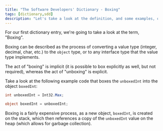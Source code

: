 ```yaml
---
title: "The Software Developers' Dictionary - Boxing"
tags: [dictionary,sdd]
description: "Let's take a look at the definition, and some examples, of what 'Boxing' really means"
---
```


For our first dictionary entry, we're going to take a look at the term, "Boxing".

<!--more-->

Boxing can be described as the process of converting a value type (integer, decimal, char, etc.) to the `object` type, or to any interface type that the value type implements.

The act of "boxing" is implicit (it is possible to box explicitly as well, but not required), whereas the act of "unboxing" is explicit.

Take a look at the following example code that boxes the `unboxedInt` into the object `boxedInt`:

```csharp
int unboxedInt = Int32.Max;

object boxedInt = unboxedInt;
```

Boxing is a fairly expensive process, as a new object, `boxedInt`, is created on the stack, which then references a copy of the `unboxedInt` value on the heap (which allows for garbage collection).
